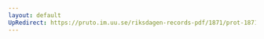 ```yaml
---
layout: default
UpRedirect: https://pruto.im.uu.se/riksdagen-records-pdf/1871/prot-1871--ak--117/prot-1871--ak--117_004.pdf
---
```

